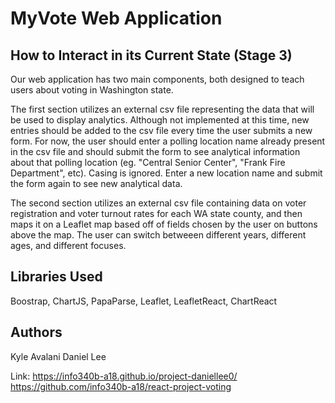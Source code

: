 <!-- # react-project-starter

1. Using the terminal, create the scaffolding for a new React application with the [`create-react-app .`](https://github.com/facebookincubator/create-react-app) generator. You **must** make your app in the _root_ folder of the assignment repo (**not** inside an additional "app" folder):

    ```bash
    # create a react app in _this_ repo
    create-react-app .  # note the period!
    ```

2. I recommend you then "clean up" the `src/` repository, removing the `App.css` and `logo.svg` files and all the content of `App.js`. You can then begin implementing your project fresh with a new `<App>` component.

3. Update the README file to explain what the project is about. You will also track how you both contributed to this stage here.

4. Create a stage-2-yourname folder *in the assignment repo*, and copy in your code so you can have that code for reference!

5. Commit and push your changes to GitHub.

6. Let your partner know it's ready!

#### Your partner shall now do the following:

7. Your partner should join the repo by click on the assignment link and then joining the team created earlier.

8. Your partner should then `clone` the repository so they have a copy on their own machine (and `git pull` if needed).

9. Your partner should similar create a folder _in the repo_ called `stage-2-theirname` that contains their stage-2 code, again to be used as reference.

10. Your partner should `push` this code back to GitHub, which you should `pull` down. 

#### Now you are both ready to go! -->

# MyVote Web Application

## How to Interact in its Current State (Stage 3)
Our web application has two main components, both designed to teach users about voting in Washington state. 

The first section utilizes an external csv file representing the data that will be used to display analytics. Although not implemented at this time, new entries should be added to the csv file every time the user submits a new form. For now, the user should enter a polling location name already present in the csv file and should submit the form to see analytical information about that polling location (eg. "Central Senior Center", "Frank Fire Department", etc). Casing is ignored. Enter a new location name and submit the form again to see new analytical data.

The second section utilizes an external csv file containing data on voter registration and voter turnout rates for each WA state county, and then maps it on a Leaflet map based off of fields chosen by the user on buttons above the map. The user can switch betweeen different years, different ages, and different focuses. 

## Libraries Used
Boostrap, ChartJS, PapaParse, Leaflet, LeafletReact, ChartReact

## Authors
Kyle Avalani
Daniel Lee

Link: https://info340b-a18.github.io/project-daniellee0/
https://github.com/info340b-a18/react-project-voting